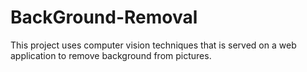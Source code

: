 # BackGround-Removal
This project uses computer vision techniques that is served on a web application to remove background from pictures.
